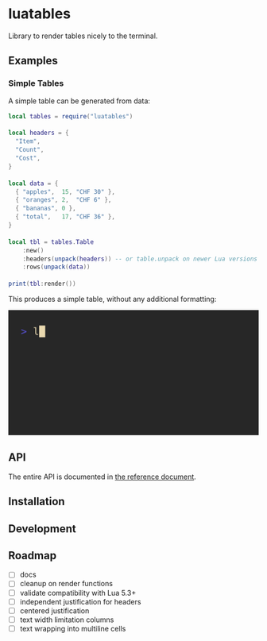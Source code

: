 # luatables

Library to render tables nicely to the terminal.

## Examples

### Simple Tables

A simple table can be generated from data:

```lua
local tables = require("luatables")

local headers = {
  "Item",
  "Count",
  "Cost",
}

local data = {
  { "apples",  15, "CHF 30" },
  { "oranges", 2,  "CHF 6" },
  { "bananas", 0 },
  { "total",   17, "CHF 36" },
}

local tbl = tables.Table
    :new()
    :headers(unpack(headers)) -- or table.unpack on newer Lua versions
    :rows(unpack(data))

print(tbl:render())
```

This produces a simple table, without any additional formatting:

![Simple table](assets/simple.gif)

## API

The entire API is documented in [the reference document](/docs/reference.md).

## Installation

## Development

## Roadmap

- [ ] docs
- [ ] cleanup on render functions
- [ ] validate compatibility with Lua 5.3+
- [ ] independent justification for headers
- [ ] centered justification
- [ ] text width limitation columns
- [ ] text wrapping into multiline cells
